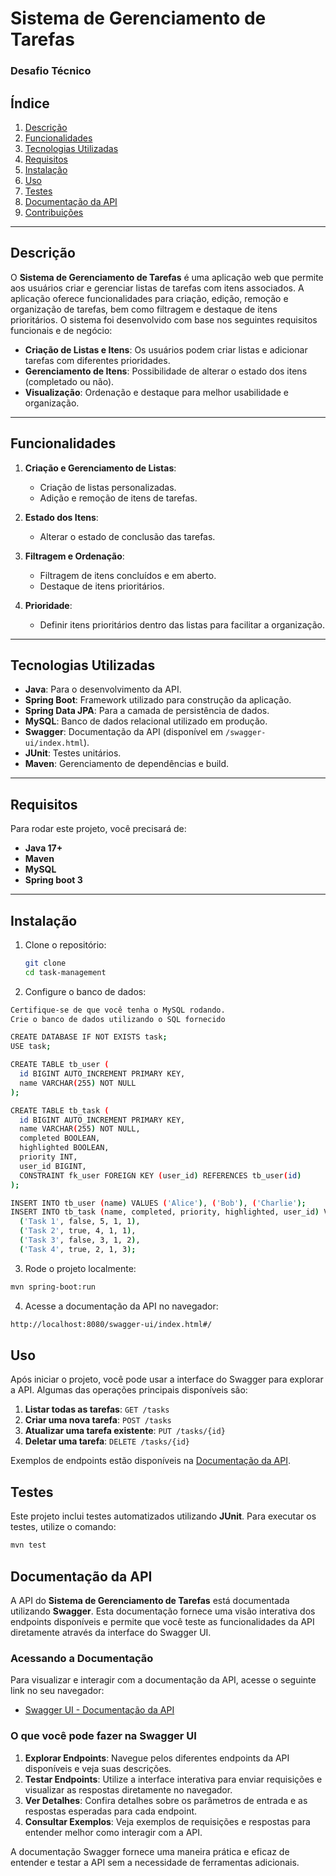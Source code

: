
# Sistema de Gerenciamento de Tarefas

### Desafio Técnico

## Índice
1. [Descrição](#descrição)
2. [Funcionalidades](#funcionalidades)
3. [Tecnologias Utilizadas](#tecnologias-utilizadas)
4. [Requisitos](#requisitos)
5. [Instalação](#instalação)
6. [Uso](#uso)
7. [Testes](#testes)
8. [Documentação da API](#documentação-da-api)
9. [Contribuições](#contribuições)

---

## Descrição

O **Sistema de Gerenciamento de Tarefas** é uma aplicação web que permite aos usuários criar e gerenciar listas de tarefas com itens associados. A aplicação oferece funcionalidades para criação, edição, remoção e organização de tarefas, bem como filtragem e destaque de itens prioritários. O sistema foi desenvolvido com base nos seguintes requisitos funcionais e de negócio:

- **Criação de Listas e Itens**: Os usuários podem criar listas e adicionar tarefas com diferentes prioridades.
- **Gerenciamento de Itens**: Possibilidade de alterar o estado dos itens (completado ou não).
- **Visualização**: Ordenação e destaque para melhor usabilidade e organização.

---

## Funcionalidades

1. **Criação e Gerenciamento de Listas**: 
   - Criação de listas personalizadas.
   - Adição e remoção de itens de tarefas.

2. **Estado dos Itens**: 
   - Alterar o estado de conclusão das tarefas.

3. **Filtragem e Ordenação**:
   - Filtragem de itens concluídos e em aberto.
   - Destaque de itens prioritários.

4. **Prioridade**:
   - Definir itens prioritários dentro das listas para facilitar a organização.

---

## Tecnologias Utilizadas

- **Java**: Para o desenvolvimento da API.
- **Spring Boot**: Framework utilizado para construção da aplicação.
- **Spring Data JPA**: Para a camada de persistência de dados.
- **MySQL**: Banco de dados relacional utilizado em produção.
- **Swagger**: Documentação da API (disponível em `/swagger-ui/index.html`).
- **JUnit**: Testes unitários.
- **Maven**: Gerenciamento de dependências e build.

---

## Requisitos

Para rodar este projeto, você precisará de:

- **Java 17+**
- **Maven**
- **MySQL**
- **Spring boot 3**

---

## Instalação

1. Clone o repositório:
   ```bash
   git clone
   cd task-management


2. Configure o banco de dados:
  ```bash
Certifique-se de que você tenha o MySQL rodando.
Crie o banco de dados utilizando o SQL fornecido

CREATE DATABASE IF NOT EXISTS task;
USE task;

CREATE TABLE tb_user (
    id BIGINT AUTO_INCREMENT PRIMARY KEY,
    name VARCHAR(255) NOT NULL
);

CREATE TABLE tb_task (
    id BIGINT AUTO_INCREMENT PRIMARY KEY,
    name VARCHAR(255) NOT NULL,
    completed BOOLEAN,
    highlighted BOOLEAN,
    priority INT,
    user_id BIGINT,
    CONSTRAINT fk_user FOREIGN KEY (user_id) REFERENCES tb_user(id)
);

INSERT INTO tb_user (name) VALUES ('Alice'), ('Bob'), ('Charlie');
INSERT INTO tb_task (name, completed, priority, highlighted, user_id) VALUES 
    ('Task 1', false, 5, 1, 1),
    ('Task 2', true, 4, 1, 1),
    ('Task 3', false, 3, 1, 2),
    ('Task 4', true, 2, 1, 3);
```
3. Rode o projeto localmente:
 ```bash
 mvn spring-boot:run
```
4. Acesse a documentação da API no navegador:
```bash
http://localhost:8080/swagger-ui/index.html#/
```
## Uso

Após iniciar o projeto, você pode usar a interface do Swagger para explorar a API. Algumas das operações principais disponíveis são:

1. **Listar todas as tarefas**: `GET /tasks`
2. **Criar uma nova tarefa**: `POST /tasks`
3. **Atualizar uma tarefa existente**: `PUT /tasks/{id}`
4. **Deletar uma tarefa**: `DELETE /tasks/{id}`

Exemplos de endpoints estão disponíveis na [Documentação da API](#documentação-da-api).

## Testes

Este projeto inclui testes automatizados utilizando **JUnit**. Para executar os testes, utilize o comando:

```bash
mvn test
```
## Documentação da API

A API do **Sistema de Gerenciamento de Tarefas** está documentada utilizando **Swagger**. Esta documentação fornece uma visão interativa dos endpoints disponíveis e permite que você teste as funcionalidades da API diretamente através da interface do Swagger UI.

### Acessando a Documentação

Para visualizar e interagir com a documentação da API, acesse o seguinte link no seu navegador:

- [Swagger UI - Documentação da API](http://localhost:8080/swagger-ui/index.html#/)

### O que você pode fazer na Swagger UI

1. **Explorar Endpoints**: Navegue pelos diferentes endpoints da API disponíveis e veja suas descrições.
2. **Testar Endpoints**: Utilize a interface interativa para enviar requisições e visualizar as respostas diretamente no navegador.
3. **Ver Detalhes**: Confira detalhes sobre os parâmetros de entrada e as respostas esperadas para cada endpoint.
4. **Consultar Exemplos**: Veja exemplos de requisições e respostas para entender melhor como interagir com a API.

A documentação Swagger fornece uma maneira prática e eficaz de entender e testar a API sem a necessidade de ferramentas adicionais.





